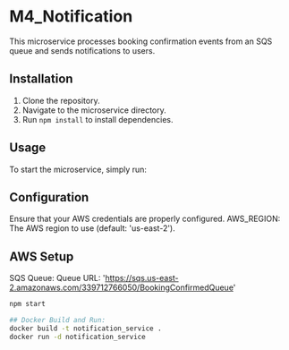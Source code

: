 # M4_Notification

This microservice processes booking confirmation events from an SQS queue and sends notifications to users.

## Installation

1. Clone the repository.
2. Navigate to the microservice directory.
3. Run `npm install` to install dependencies.

## Usage

To start the microservice, simply run:

## Configuration

Ensure that your AWS credentials are properly configured.
AWS_REGION: The AWS region to use (default: 'us-east-2').

## AWS Setup

SQS Queue:
Queue URL: 'https://sqs.us-east-2.amazonaws.com/339712766050/BookingConfirmedQueue'

```bash
npm start

## Docker Build and Run:
docker build -t notification_service .
docker run -d notification_service
